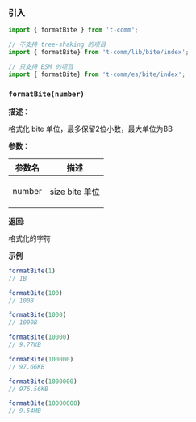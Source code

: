 
### 引入

```ts
import { formatBite } from 't-comm';

// 不支持 tree-shaking 的项目
import { formatBite} from 't-comm/lib/bite/index';

// 只支持 ESM 的项目
import { formatBite} from 't-comm/es/bite/index';
```


### `formatBite(number)` 


**描述**：<p>格式化 bite 单位，最多保留2位小数，最大单位为BB</p>

**参数**：


| 参数名 | 描述 |
| --- | --- |
| number | <p>size bite 单位</p> |

**返回**: <p>格式化的字符</p>

**示例**

```typescript
formatBite(1)
// 1B

formatBite(100)
// 100B

formatBite(1000)
// 1000B

formatBite(10000)
// 9.77KB

formatBite(100000)
// 97.66KB

formatBite(1000000)
// 976.56KB

formatBite(10000000)
// 9.54MB
```
